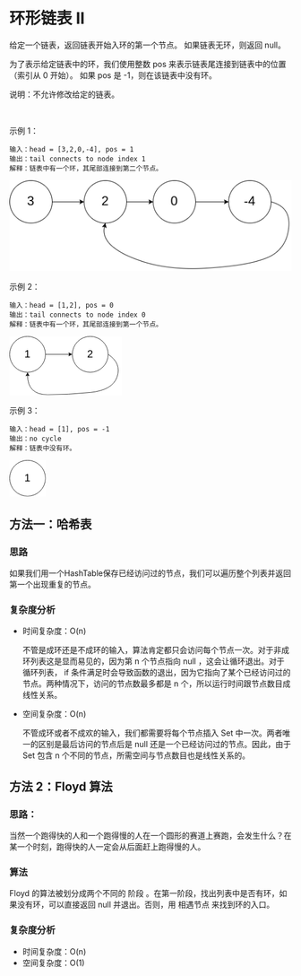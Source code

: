 # 环形链表 II
给定一个链表，返回链表开始入环的第一个节点。 如果链表无环，则返回 null。

为了表示给定链表中的环，我们使用整数 pos 来表示链表尾连接到链表中的位置（索引从 0 开始）。 如果 pos 是 -1，则在该链表中没有环。

说明：不允许修改给定的链表。

 

示例 1：
```
输入：head = [3,2,0,-4], pos = 1
输出：tail connects to node index 1
解释：链表中有一个环，其尾部连接到第二个节点。
```
![](./circularlinkedlist.png)

示例 2：
```
输入：head = [1,2], pos = 0
输出：tail connects to node index 0
解释：链表中有一个环，其尾部连接到第一个节点。
```
![](./circularlinkedlist_test2.png)

示例 3：
```
输入：head = [1], pos = -1
输出：no cycle
解释：链表中没有环。
```

![](./circularlinkedlist_test3.png)

## 方法一：哈希表

### 思路

如果我们用一个HashTable保存已经访问过的节点，我们可以遍历整个列表并返回第一个出现重复的节点。

### 复杂度分析

* 时间复杂度：O(n)

    不管是成环还是不成环的输入，算法肯定都只会访问每个节点一次。对于非成环列表这是显而易见的，因为第 n 个节点指向 null ，这会让循环退出。对于循环列表， if 条件满足时会导致函数的退出，因为它指向了某个已经访问过的节点。两种情况下，访问的节点数最多都是 n 个，所以运行时间跟节点数目成线性关系。

* 空间复杂度：O(n)

    不管成环或者不成欢的输入，我们都需要将每个节点插入 Set 中一次。两者唯一的区别是最后访问的节点后是 null 还是一个已经访问过的节点。因此，由于 Set 包含 n 个不同的节点，所需空间与节点数目也是线性关系的。

## 方法 2：Floyd 算法
### 思路：

当然一个跑得快的人和一个跑得慢的人在一个圆形的赛道上赛跑，会发生什么？在某一个时刻，跑得快的人一定会从后面赶上跑得慢的人。

### 算法

Floyd 的算法被划分成两个不同的 阶段 。在第一阶段，找出列表中是否有环，如果没有环，可以直接返回 null 并退出。否则，用 相遇节点 来找到环的入口。

### 复杂度分析

* 时间复杂度：O(n)
* 空间复杂度：O(1)


